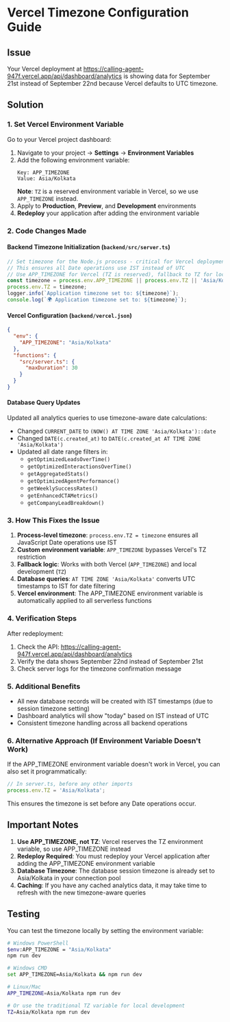 # Vercel Timezone Configuration Guide

## Issue
Your Vercel deployment at https://calling-agent-947f.vercel.app/api/dashboard/analytics is showing data for September 21st instead of September 22nd because Vercel defaults to UTC timezone.

## Solution

### 1. Set Vercel Environment Variable
Go to your Vercel project dashboard:
1. Navigate to your project → **Settings** → **Environment Variables**
2. Add the following environment variable:
   ```
   Key: APP_TIMEZONE
   Value: Asia/Kolkata
   ```
   **Note**: `TZ` is a reserved environment variable in Vercel, so we use `APP_TIMEZONE` instead.
3. Apply to **Production**, **Preview**, and **Development** environments
4. **Redeploy** your application after adding the environment variable

### 2. Code Changes Made

#### Backend Timezone Initialization (`backend/src/server.ts`)
```typescript
// Set timezone for the Node.js process - critical for Vercel deployment
// This ensures all Date operations use IST instead of UTC
// Use APP_TIMEZONE for Vercel (TZ is reserved), fallback to TZ for local development
const timezone = process.env.APP_TIMEZONE || process.env.TZ || 'Asia/Kolkata';
process.env.TZ = timezone;
logger.info(`Application timezone set to: ${timezone}`);
console.log(`🌍 Application timezone set to: ${timezone}`);
```

#### Vercel Configuration (`backend/vercel.json`)
```json
{
  "env": {
    "APP_TIMEZONE": "Asia/Kolkata"
  },
  "functions": {
    "src/server.ts": {
      "maxDuration": 30
    }
  }
}
```

#### Database Query Updates
Updated all analytics queries to use timezone-aware date calculations:
- Changed `CURRENT_DATE` to `(NOW() AT TIME ZONE 'Asia/Kolkata')::date`
- Changed `DATE(c.created_at)` to `DATE(c.created_at AT TIME ZONE 'Asia/Kolkata')`
- Updated all date range filters in:
  - `getOptimizedLeadsOverTime()`
  - `getOptimizedInteractionsOverTime()`
  - `getAggregatedStats()`
  - `getOptimizedAgentPerformance()`
  - `getWeeklySuccessRates()`
  - `getEnhancedCTAMetrics()`
  - `getCompanyLeadBreakdown()`

### 3. How This Fixes the Issue

1. **Process-level timezone**: `process.env.TZ = timezone` ensures all JavaScript Date operations use IST
2. **Custom environment variable**: `APP_TIMEZONE` bypasses Vercel's TZ restriction
3. **Fallback logic**: Works with both Vercel (`APP_TIMEZONE`) and local development (`TZ`)
4. **Database queries**: `AT TIME ZONE 'Asia/Kolkata'` converts UTC timestamps to IST for date filtering
5. **Vercel environment**: The APP_TIMEZONE environment variable is automatically applied to all serverless functions

### 4. Verification Steps

After redeployment:
1. Check the API: https://calling-agent-947f.vercel.app/api/dashboard/analytics
2. Verify the data shows September 22nd instead of September 21st
3. Check server logs for the timezone confirmation message

### 5. Additional Benefits

- All new database records will be created with IST timestamps (due to session timezone setting)
- Dashboard analytics will show "today" based on IST instead of UTC
- Consistent timezone handling across all backend operations

### 6. Alternative Approach (If Environment Variable Doesn't Work)

If the APP_TIMEZONE environment variable doesn't work in Vercel, you can also set it programmatically:
```typescript
// In server.ts, before any other imports
process.env.TZ = 'Asia/Kolkata';
```

This ensures the timezone is set before any Date operations occur.

## Important Notes

1. **Use APP_TIMEZONE, not TZ**: Vercel reserves the TZ environment variable, so use APP_TIMEZONE instead
2. **Redeploy Required**: You must redeploy your Vercel application after adding the APP_TIMEZONE environment variable
3. **Database Timezone**: The database session timezone is already set to Asia/Kolkata in your connection pool
4. **Caching**: If you have any cached analytics data, it may take time to refresh with the new timezone-aware queries

## Testing

You can test the timezone locally by setting the environment variable:
```bash
# Windows PowerShell
$env:APP_TIMEZONE = "Asia/Kolkata"
npm run dev

# Windows CMD
set APP_TIMEZONE=Asia/Kolkata && npm run dev

# Linux/Mac
APP_TIMEZONE=Asia/Kolkata npm run dev

# Or use the traditional TZ variable for local development
TZ=Asia/Kolkata npm run dev
```